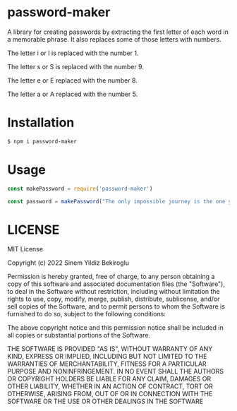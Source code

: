 # password-maker

A library for creating passwords by extracting the first letter of each word in a memorable phrase. It also replaces some of those letters with numbers. 

The letter i or I is replaced with the number 1.

The letter s or S is replaced with the number 9.

The letter e or E replaced with the number 8.

The letter a or A replaced with the number 5.

# Installation

```sh
$ npm i password-maker
```

# Usage

```js
const makePassword = require('password-maker')

const password = makePassword("The only impossible journey is the one you never begin") // creates To1j1toynb
```
# LICENSE

MIT License

Copyright (c) 2022 Sinem Yildiz Bekiroglu

Permission is hereby granted, free of charge, to any person obtaining a copy
of this software and associated documentation files (the "Software"), to deal
in the Software without restriction, including without limitation the rights
to use, copy, modify, merge, publish, distribute, sublicense, and/or sell
copies of the Software, and to permit persons to whom the Software is
furnished to do so, subject to the following conditions:

The above copyright notice and this permission notice shall be included in all
copies or substantial portions of the Software.

THE SOFTWARE IS PROVIDED "AS IS", WITHOUT WARRANTY OF ANY KIND, EXPRESS OR
IMPLIED, INCLUDING BUT NOT LIMITED TO THE WARRANTIES OF MERCHANTABILITY,
FITNESS FOR A PARTICULAR PURPOSE AND NONINFRINGEMENT. IN NO EVENT SHALL THE
AUTHORS OR COPYRIGHT HOLDERS BE LIABLE FOR ANY CLAIM, DAMAGES OR OTHER
LIABILITY, WHETHER IN AN ACTION OF CONTRACT, TORT OR OTHERWISE, ARISING FROM,
OUT OF OR IN CONNECTION WITH THE SOFTWARE OR THE USE OR OTHER DEALINGS IN THE
SOFTWARE